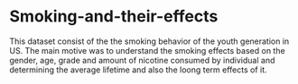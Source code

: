 # Smoking-and-their-effects

This dataset consist of the the smoking behavior of the youth generation in US. The main motive was to understand the smoking effects based on the gender, age, grade and amount of nicotine consumed by individual and determining the average lifetime and also the loong term effects of it.
